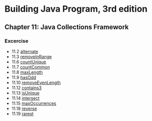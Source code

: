 # Building Java Program, 3rd edition

## Chapter 11: Java Collections Framework

### Excercise

+ 11.2 [alternate](alternate.java)
+ 11.3 [removeInRange](removeInRange.java)
+ 11.6 [countUnique](countUnique.java)
+ 11.7 [countCommon](countCommon.java)
+ 11.8 [maxLength](maxLength.java)
+ 11.9 [hasOdd](hasOdd.java)
+ 11.10 [removeEvenLength](removeEvenLength.java)
+ 11.12 [contains3](contains3.java)
+ 11.13 [isUnique](isUnique.java)
+ 11.14 [intersect](intersect.java)
+ 11.15 [maxOccurrences](maxOccurrences.java)
+ 11.18 [reverse](reverse.java)
+ 11.19 [rarest](rarest.java)

